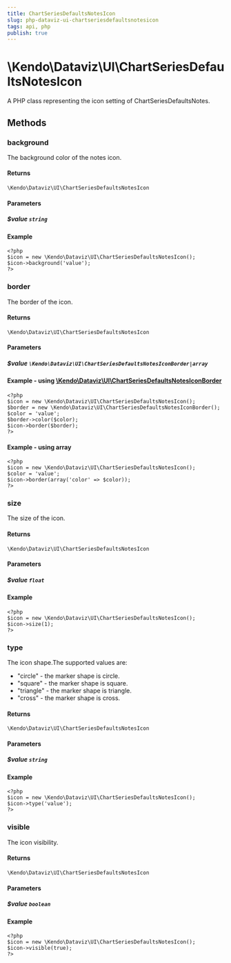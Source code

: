 ```yaml
---
title: ChartSeriesDefaultsNotesIcon
slug: php-dataviz-ui-chartseriesdefaultsnotesicon
tags: api, php
publish: true
---
```


# \Kendo\Dataviz\UI\ChartSeriesDefaultsNotesIcon

A PHP class representing the icon setting of ChartSeriesDefaultsNotes.


## Methods

### background
The background color of the notes icon.

#### Returns
`\Kendo\Dataviz\UI\ChartSeriesDefaultsNotesIcon`

#### Parameters

##### $value `string`



#### Example 
    <?php
    $icon = new \Kendo\Dataviz\UI\ChartSeriesDefaultsNotesIcon();
    $icon->background('value');
    ?>

### border

The border of the icon.

#### Returns
`\Kendo\Dataviz\UI\ChartSeriesDefaultsNotesIcon`

#### Parameters

##### $value `\Kendo\Dataviz\UI\ChartSeriesDefaultsNotesIconBorder|array`


#### Example - using [\Kendo\Dataviz\UI\ChartSeriesDefaultsNotesIconBorder](/kendo-ui/api/wrappers/php/Kendo/Dataviz/UI/ChartSeriesDefaultsNotesIconBorder)
    <?php
    $icon = new \Kendo\Dataviz\UI\ChartSeriesDefaultsNotesIcon();
    $border = new \Kendo\Dataviz\UI\ChartSeriesDefaultsNotesIconBorder();
    $color = 'value';
    $border->color($color);
    $icon->border($border);
    ?>

#### Example - using array

    <?php
    $icon = new \Kendo\Dataviz\UI\ChartSeriesDefaultsNotesIcon();
    $color = 'value';
    $icon->border(array('color' => $color));
    ?>

### size
The size of the icon.

#### Returns
`\Kendo\Dataviz\UI\ChartSeriesDefaultsNotesIcon`

#### Parameters

##### $value `float`



#### Example 
    <?php
    $icon = new \Kendo\Dataviz\UI\ChartSeriesDefaultsNotesIcon();
    $icon->size(1);
    ?>

### type
The icon shape.The supported values are:
* "circle" - the marker shape is circle.
* "square" - the marker shape is square.
* "triangle" - the marker shape is triangle.
* "cross" - the marker shape is cross.

#### Returns
`\Kendo\Dataviz\UI\ChartSeriesDefaultsNotesIcon`

#### Parameters

##### $value `string`



#### Example 
    <?php
    $icon = new \Kendo\Dataviz\UI\ChartSeriesDefaultsNotesIcon();
    $icon->type('value');
    ?>

### visible
The icon visibility.

#### Returns
`\Kendo\Dataviz\UI\ChartSeriesDefaultsNotesIcon`

#### Parameters

##### $value `boolean`



#### Example 
    <?php
    $icon = new \Kendo\Dataviz\UI\ChartSeriesDefaultsNotesIcon();
    $icon->visible(true);
    ?>

